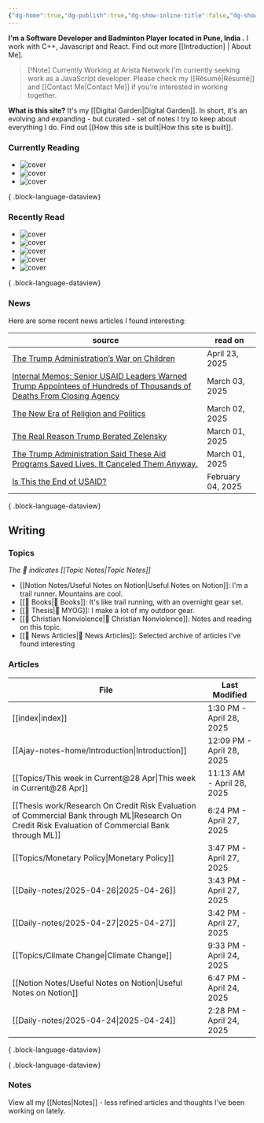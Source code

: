 ```yaml
---
{"dg-home":true,"dg-publish":true,"dg-show-inline-title":false,"dg-show-backlinks":false,"title":"Ajay @Arista Network | IIT ISM | JNV","permalink":"/index/","tags":["gardenEntry","gardenEntry"],"dgPassFrontmatter":true,"created":"2025-04-28T12:08:34.974+05:30","updated":"2025-04-28T13:30:49.071+05:30"}
---
```




<div class="hc">
<div class="hc__left">

**I'm a Software Developer and Badminton Player located in  Pune, India .** I work with C++,  Javascript and React. Find out more [[Introduction] | About Me].


> [!Note] Currently Working at Arista Network
> I'm currently seeking work as a JavaScript developer. Please check my [[Résumé\|Résumé]] and [[Contact Me\|Contact Me]] if you’re interested in working together.

**What is this site?** It's my [[Digital Garden\|Digital Garden]]. In short, it's an evolving and expanding - but curated - set of notes I try to keep about everything I do. Find out [[How this site is built\|How this site is built]].

### Currently Reading

<div class="book-covers">

- ![cover](https://books.google.com/books/publisher/content/images/frontcover/mNzZCwAAQBAJ?fife=w600-h900&source=gbs_api)
- ![cover](https://standardebooks.org/ebooks/charles-dickens/a-tale-of-two-cities/downloads/thumbnail_e7100f2595c474ea5c996db1f72fc4bd94dac8dd_EBOK_portrait.jpg)
- ![cover](https://books.google.com/books/publisher/content/images/frontcover/CyqiEAAAQBAJ?fife=w600-h900&source=gbs_api)

{ .block-language-dataview}

</div>

### Recently Read

<div class="book-covers">

- ![cover](https://books.google.com/books/publisher/content/images/frontcover/fVEZEQAAQBAJ?fife=w600-h900&source=gbs_api)
- ![cover](https://images-na.ssl-images-amazon.com/images/S/compressed.photo.goodreads.com/books/1724025099i/217673847.jpg)
- ![cover](https://books.google.com/books/publisher/content/images/frontcover/_ImLDQAAQBAJ?fife=w600-h900&source=gbs_api)
- ![cover](https://books.google.com/books/publisher/content/images/frontcover/ANcnDwAAQBAJ?fife=w600-h900&source=gbs_api)
- ![cover](https://books.google.com/books/publisher/content/images/frontcover/BV4TEAAAQBAJ?fife=w600-h900&source=gbs_api)

{ .block-language-dataview}

</div>

### News

Here are some recent news articles I found interesting:

| source                                                                                                                                                                                                                      | read on           |
| --------------------------------------------------------------------------------------------------------------------------------------------------------------------------------------------------------------------------- | ----------------- |
| [The Trump Administration’s War on Children](https://www.propublica.org/article/how-trump-budget-cuts-harm-kids-child-care-education-abuse)                                                                                 | April 23, 2025    |
| [Internal Memos: Senior USAID Leaders Warned Trump Appointees of Hundreds of Thousands of Deaths From Closing Agency](https://www.propublica.org/article/trump-doge-rubio-usaid-musk-death-toll-malaria-polio-tuberculosis) | March 03, 2025    |
| [The New Era of Religion and Politics](https://thedispatch.com/newsletter/dispatch-faith/politics-religion-era-donald-trump-2/)                                                                                             | March 02, 2025    |
| [The Real Reason Trump Berated Zelensky](https://www.theatlantic.com/politics/archive/2025/02/zelensky-trump-putin-ukraine/681883/)                                                                                         | March 01, 2025    |
| [The Trump Administration Said These Aid Programs Saved Lives. It Canceled Them Anyway.](https://www.propublica.org/article/trump-usaid-rubio-marocco-canceled-programs-gaza-syria-congo-hiv-ebola)                         | March 01, 2025    |
| [Is This the End of USAID?](https://www.christianitytoday.com/2025/02/usaid-shutdown-musk-rubio-trump/)                                                                                                                     | February 04, 2025 |

{ .block-language-dataview}

</div>
<div class="hc__right">

## Writing

### Topics

*The 📘 indicates [[Topic Notes\|Topic Notes]]*

* [[Notion Notes/Useful Notes on Notion\|Useful Notes on Notion]]: I'm a trail runner. Mountains are cool.
* [[📘 Books\|📘 Books]]: It's like trail running, with an overnight gear set.
* [[📘 Thesis\|📘 MYOG]]: I make a lot of my outdoor gear.
* [[📘 Christian Nonviolence\|📘 Christian Nonviolence]]: Notes and reading on this topic.
* [[📘 News Articles\|📘 News Articles]]: Selected archive of articles I've found interesting

### Articles

| File                                                                                                                                                  | Last Modified             |
| ----------------------------------------------------------------------------------------------------------------------------------------------------- | ------------------------- |
| [[index\|index]]                                                                                                                                   | 1:30 PM - April 28, 2025  |
| [[Ajay-notes-home/Introduction\|Introduction]]                                                                                                     | 12:09 PM - April 28, 2025 |
| [[Topics/This week in Current@28 Apr\|This week in Current@28 Apr]]                                                                                | 11:13 AM - April 28, 2025 |
| [[Thesis work/Research On Credit Risk Evaluation of Commercial Bank through ML\|Research On Credit Risk Evaluation of Commercial Bank through ML]] | 6:24 PM - April 27, 2025  |
| [[Topics/Monetary Policy\|Monetary Policy]]                                                                                                        | 3:47 PM - April 27, 2025  |
| [[Daily-notes/2025-04-26\|2025-04-26]]                                                                                                             | 3:43 PM - April 27, 2025  |
| [[Daily-notes/2025-04-27\|2025-04-27]]                                                                                                             | 3:42 PM - April 27, 2025  |
| [[Topics/Climate Change\|Climate Change]]                                                                                                          | 9:33 PM - April 24, 2025  |
| [[Notion Notes/Useful Notes on Notion\|Useful Notes on Notion]]                                                                                    | 6:47 PM - April 24, 2025  |
| [[Daily-notes/2025-04-24\|2025-04-24]]                                                                                                             | 2:28 PM - April 24, 2025  |

{ .block-language-dataview}

{ .block-language-dataview}

### Notes

View all my [[Notes\|Notes]] - less refined articles and thoughts I've been working on lately.


</div></div>